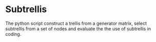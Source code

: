 # Subtrellis

The python script construct a trellis from a generator matrix, select subtrellis from a set of nodes and evaluate the the use of subtrellis in coding.
